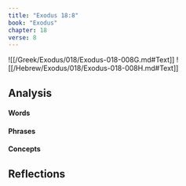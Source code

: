 ```yaml
---
title: "Exodus 18:8"
book: "Exodus"
chapter: 18
verse: 8
---
```

![[/Greek/Exodus/018/Exodus-018-008G.md#Text]]
![[/Hebrew/Exodus/018/Exodus-018-008H.md#Text]]

## Analysis

#### Words

#### Phrases

#### Concepts

## Reflections
